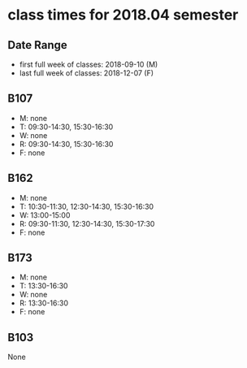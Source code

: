 # class times for 2018.04 semester

## Date Range

- first full week of classes: 2018-09-10 (M)
- last full week of classes: 2018-12-07 (F)

## B107

- M: none
- T: 09:30-14:30, 15:30-16:30
- W: none
- R: 09:30-14:30, 15:30-16:30
- F: none

## B162

- M: none
- T: 10:30-11:30, 12:30-14:30, 15:30-16:30
- W: 13:00-15:00
- R: 09:30-11:30, 12:30-14:30, 15:30-17:30
- F: none

## B173

- M: none
- T: 13:30-16:30
- W: none
- R: 13:30-16:30
- F: none

## B103

None